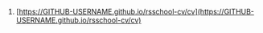 1. [https://GITHUB-USERNAME.github.io/rsschool-cv/cv](https://GITHUB-USERNAME.github.io/rsschool-cv/cv)